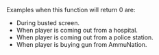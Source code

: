 Examples when this function will return 0 are:
- During busted screen.
- When player is coming out from a hospital.
- When player is coming out from a police station.
- When player is buying gun from AmmuNation.